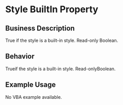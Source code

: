 # Style BuiltIn Property

## Business Description
True if the style is a built-in style. Read-only Boolean.

## Behavior
Trueif the style is a built-in style. Read-onlyBoolean.

## Example Usage
No VBA example available.